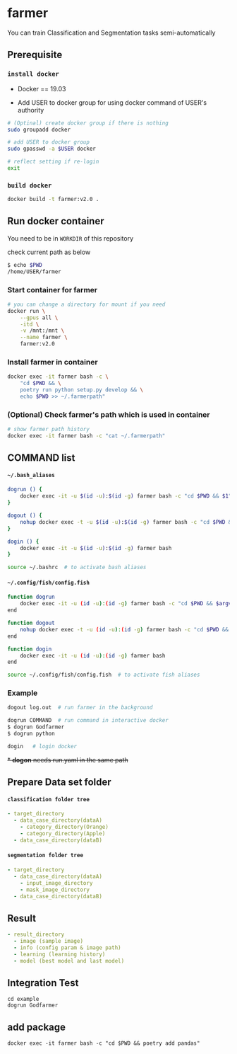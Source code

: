 # farmer

You can train Classification and Segmentation tasks semi-automatically

## Prerequisite

### `install docker`
- Docker == 19.03

- Add USER to docker group for using docker command of USER's authority
```bash
# (Optinal) create docker group if there is nothing
sudo groupadd docker

# add USER to docker group
sudo gpasswd -a $USER docker

# reflect setting if re-login
exit
```

### `build docker`
```bash
docker build -t farmer:v2.0 .
```

## Run docker container
You need to be in `WORKDIR` of this repository

check current path as below
```bash
$ echo $PWD
/home/USER/farmer
```

### Start container for farmer
```bash
# you can change a directory for mount if you need
docker run \
    --gpus all \
    -itd \
    -v /mnt:/mnt \
    --name farmer \
    farmer:v2.0
```

### Install farmer in container
```bash
docker exec -it farmer bash -c \
    "cd $PWD && \
    poetry run python setup.py develop && \
    echo $PWD >> ~/.farmerpath"
```

### (Optional) Check farmer's path which is used in container
```bash
# show farmer path history
docker exec -it farmer bash -c "cat ~/.farmerpath"
```


## COMMAND list

#### **`~/.bash_aliases`**
```bash
dogrun () {
    docker exec -it -u $(id -u):$(id -g) farmer bash -c "cd $PWD && $1"
}

dogout () {
    nohup docker exec -t -u $(id -u):$(id -g) farmer bash -c "cd $PWD && Godfarmer" > $1 &
}

dogin () {
    docker exec -it -u $(id -u):$(id -g) farmer bash
}
```

```bash
source ~/.bashrc  # to activate bash aliases
```

#### **`~/.config/fish/config.fish`**
``` bash
function dogrun
    docker exec -it -u (id -u):(id -g) farmer bash -c "cd $PWD && $argv"
end

function dogout
    nohup docker exec -t -u (id -u):(id -g) farmer bash -c "cd $PWD && Godfarmer" > $argv &
end

function dogin
    docker exec -it -u (id -u):(id -g) farmer bash
end
```

```bash
source ~/.config/fish/config.fish  # to activate fish aliases
```

### Example
```bash
dogout log.out  # run farmer in the background
```

```bash
dogrun COMMAND  # run command in interactive docker
$ dogrun Godfarmer
$ dogrun python
```

```bash
dogin   # login docker
```

~~* **dogon** needs run.yaml in the same path~~

## Prepare Data set folder

#### **`classification folder tree`**

```yaml
- target_directory
  - data_case_directory(dataA)
    - category_directory(Orange)
    - category_directory(Apple)
  - data_case_directory(dataB)
```

#### **`segmentation folder tree`**

```yaml
- target_directory
  - data_case_directory(dataA)
    - input_image_directory
    - mask_image_directory
  - data_case_directory(dataB)
```

## Result

```yaml
- result_directory
  - image (sample image)
  - info (config param & image path)
  - learning (learning history)
  - model (best model and last model)
```

## Integration Test

```
cd example
dogrun Godfarmer
```

## add package
```
docker exec -it farmer bash -c "cd $PWD && poetry add pandas"
```